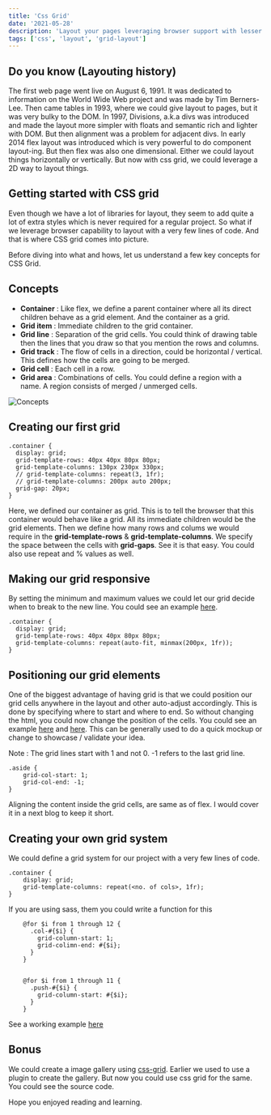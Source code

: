 ```yaml
---
title: 'Css Grid'
date: '2021-05-28'
description: 'Layout your pages leveraging browser support with lesser lines of code. No need to use a bulky framework'
tags: ['css', 'layout', 'grid-layout']
---
```


## Do you know (Layouting history)

The first web page went live on August 6, 1991. It was dedicated to information on the World Wide Web project and was made by Tim Berners-Lee. Then came tables in 1993, where we could give layout to pages, but it was very bulky to the DOM. In 1997, Divisions, a.k.a divs was introduced and made the layout more simpler with floats and semantic rich and lighter with DOM. But then alignment was a problem for adjacent divs. In early 2014 flex layout was introduced which is very powerful to do component layout-ing. But then flex was also one dimensional. Either we could layout things horizontally or vertically. But now with css grid, we could leverage a 2D way to layout things.

## Getting started with CSS grid

Even though we have a lot of libraries for layout, they seem to add quite a lot of extra styles which is never required for a regular project. So what if we leverage browser capability to layout with a very few lines of code. And that is where CSS grid comes into picture.

Before diving into what and hows, let us understand a few key concepts for CSS Grid.

## Concepts

- **Container** : Like flex, we define a parent container where all its direct children behave as a grid element. And the container as a grid.
- **Grid item** : Immediate children to the grid container.
- **Grid line** : Separation of the grid cells. You could think of drawing table then the lines that you draw so that you mention the rows and columns.
- **Grid track** : The flow of cells in a direction, could be horizontal / vertical. This defines how the cells are going to be merged.
- **Grid cell** : Each cell in a row.
- **Grid area** : Combinations of cells. You could define a region with a name. A region consists of merged / unmerged cells.

![Concepts](/css-grid-blog-1.png)

## Creating our first grid

```
.container {
  display: grid;
  grid-template-rows: 40px 40px 80px 80px;
  grid-template-columns: 130px 230px 330px;
  // grid-template-columns: repeat(3, 1fr);
  // grid-template-columns: 200px auto 200px;
  grid-gap: 20px;
}
```

Here, we defined our container as grid. This is to tell the browser that this container would behave like a grid. All its immediate children would be the grid elements. Then we define how many rows and colums we would require in the **grid-template-rows** &amp; **grid-template-columns**. We specify the space between the cells with **grid-gaps**. See it is that easy. You could also use repeat and % values as well.

## Making our grid responsive

By setting the minimum and maximum values we could let our grid decide when to break to the new line. You could see an example [here](https://jagatjeevan.github.io/css-grid/2.html).

```
.container {
  display: grid;
  grid-template-rows: 40px 40px 80px 80px;
  grid-template-columns: repeat(auto-fit, minmax(200px, 1fr));
}
```

## Positioning our grid elements

One of the biggest advantage of having grid is that we could position our grid cells anywhere in the layout and other auto-adjust accordingly. This is done by specifying where to start and where to end. So without changing the html, you could now change the position of the cells. You could see an example [here](https://jagatjeevan.github.io/css-grid/3.html) and [here](https://jagatjeevan.github.io/css-grid/5.html). This can be generally used to do a quick mockup or change to showcase / validate your idea.

Note : The grid lines start with 1 and not 0. -1 refers to the last grid line.

```
.aside {
    grid-col-start: 1;
    grid-col-end: -1;
}
```

Aligning the content inside the grid cells, are same as of flex. I would cover it in a next blog to keep it short.

## Creating your own grid system

We could define a grid system for our project with a very few lines of code.

```
.container {
    display: grid;
    grid-template-columns: repeat(<no. of cols>, 1fr);
}
```

If you are using sass, them you could write a function for this

```
    @for $i from 1 through 12 {
      .col-#{$i} {
        grid-column-start: 1;
        grid-colimn-end: #{$i};
      }
    }


    @for $i from 1 through 11 {
      .push-#{$i} {
        grid-column-start: #{$i};
      }
    }
```

See a working example [here](https://jagatjeevan.github.io/css-grid/4.html)

## Bonus

We could create a image gallery using [css-grid](https://jagatjeevan.github.io/css-grid/image-gallery.html). Earlier we used to use a plugin to create the gallery. But now you could use css grid for the same. You could see the source code.

Hope you enjoyed reading and learning.
